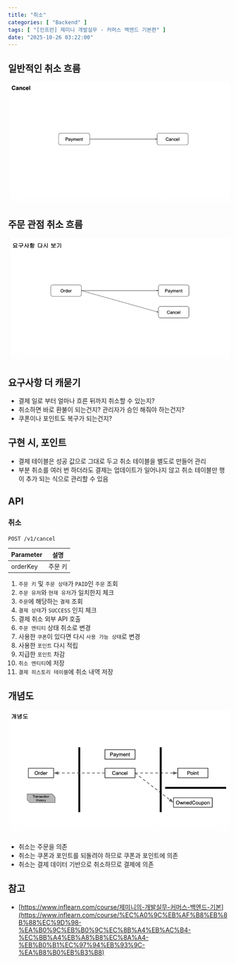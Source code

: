```yaml
---
title: "취소"
categories: [ "Backend" ]
tags: [ "[인프런] 제미니 개발실무 - 커머스 백엔드 기본편" ]
date: "2025-10-26 03:22:00"
---
```


## 일반적인 취소 흐름

![](/assets/img/_posts/2025/10/2025-10-26-취소/213593777787250.png)

## 주문 관점 취소 흐름

![](/assets/img/_posts/2025/10/2025-10-26-취소/213863497392166.png)

## 요구사항 더 캐묻기

- 결제 일로 부터 얼마나 흐른 뒤까지 취소할 수 있는지?
- 취소하면 바로 환불이 되는건지? 관리자가 승인 해줘야 하는건지?
- 쿠폰이나 포인트도 복구가 되는건지?

## 구현 시, 포인트

- 결제 테이블은 성공 값으로 그대로 두고 취소 테이블을 별도로 만들어 관리
- 부분 취소를 여러 번 하더라도 결제는 업데이트가 일어나지 않고 취소 테이블만 행이 추가 되는 식으로 관리할 수 있음

## API

### 취소

```bash
POST /v1/cancel
```

| Parameter | 설명   |
|-----------|------|
| orderKey  | 주문 키 |

1. `주문 키` 및 `주문 상태`가 `PAID`인 `주문` 조회
2. `주문 유저`와 `현재 유저`가 일치한지 체크
3. `주문`에 해당하는 `결제` 조회
4. `결제 상태`가 `SUCCESS` 인지 체크
5. 결제 취소 외부 API 호출
6. `주문 엔티티` 상태 취소로 변경
7. 사용한 `쿠폰`이 있다면 다시 `사용 가능 상태`로 변경
8. 사용한 `포인트` 다시 적립
9. 지급한 `포인트` 차감
10. `취소 엔티티`에 저장
11. `결제 히스토리 테이블`에 취소 내역 저장

## 개념도

![](/assets/img/_posts/2025/10/2025-10-26-취소/214067041321333.png)

- 취소는 주문을 의존
- 취소는 쿠폰과 포인트를 되돌려야 하므로 쿠폰과 포인트에 의존
- 취소는 결제 데이터 기반으로 취소하므로 결제에 의존

## 참고

- [https://www.inflearn.com/course/제미니의-개발실무-커머스-백엔드-기본](https://www.inflearn.com/course/%EC%A0%9C%EB%AF%B8%EB%8B%88%EC%9D%98-%EA%B0%9C%EB%B0%9C%EC%8B%A4%EB%AC%B4-%EC%BB%A4%EB%A8%B8%EC%8A%A4-%EB%B0%B1%EC%97%94%EB%93%9C-%EA%B8%B0%EB%B3%B8)
